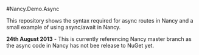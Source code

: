 #Nancy.Demo.Async

This repository shows the syntax required for async routes in Nancy and a small example of using async/await in Nancy.

**24th August 2013** - This is currently referencing Nancy master branch as the async code in Nancy has not bee release to NuGet yet.